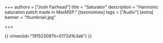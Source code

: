 +++
authors = ["Josh Fairhead"]
title = "Saturator"
description = "Harmonic saturation patch made in MaxMSP."
[taxonomies]
tags = ["Audio"]
[extra]
banner = "thumbnail.jpg"

+++

{{ vimeo(id="19152308?h=0172d1b3ab") }}